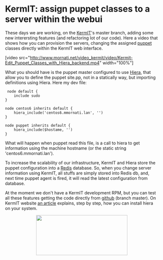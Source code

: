 # KermIT: assign puppet classes to a server within the webui

These days we are working, on the <a href="http://www.kermit.fr">KermIT</a>'s master branch, adding some new interersting features (and refactoring lot of our code).
Here a video that shows how you can provision the servers, changing the assigned <a href="http://puppetlabs.com/puppet/puppet-open-source/">puppet</a> classes directly within the KermIT web interface.

[video src="http://www.mornati.net/video_kermit/video/Kermit-Edit_Puppet_Classes_with_Hiera_backend.mp4" width="100%"]

What you should have is the puppet master configured to use <a href="http://projects.puppetlabs.com/projects/hiera/">Hiera</a>, that allow you to define the puppet site.pp, not in a statically way, but importing definitions using Hiera. Here my dev file:
<pre><code> node default {
    include sudo
}

node centos6 inherits default {
    hiera_include('centos6.mmornati.lan', '')
}

node puppet inherits default {
    hiera_include($hostame, '')
}</code></pre>
What will happen when puppet read this file, is a call to hiera to get information using the machine hostname (or the static string 'centos6.mmornati.lan').

To increase the scalability of our infrastructure, KermIT and Hiera store the puppet configuration into a <a href="http://redis.io/">Redis</a> database. So, when you change server information using KermIT, all stuffs are simply stored into Redis db, and, next time puppet agent is fired, it will read the latest configuration from database.

At the moment we don't have a KermIT development RPM, but you can test all these features getting the code directly from <a href="https://github.com/thinkfr/kermit-webui">github</a> (branch master).
On KermIT website <a href="http://www.kermit.fr/kermit/blog/2012/07/01/puppet-hiera/">an article</a> explains, step by step, how you can install hiera on your system.
<p style="text-align: center;"><a href="https://res.cloudinary.com/blog-mornati-net/image/upload/v1391641230/kermit-hiera_nrksjg.png" target="_blank"><img class="aligncenter size-medium wp-image-601" title="kermit-hiera" src="https://res.cloudinary.com/blog-mornati-net/image/upload/h_132,w_300/v1391641230/kermit-hiera_nrksjg.png" alt="" width="300" height="132" /></a></p>